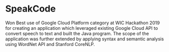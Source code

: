# SpeakCode
Won Best use of Google Cloud Platform category at WIC Hackathon 2019 for creating an application which leveraged existing Google Cloud API to convert speech to text and built the Java program. The scope of the application was further extended by applying syntax and semantic analysis using WordNet API and Stanford CoreNLP.
